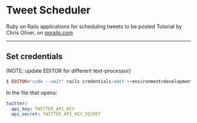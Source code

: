 # Tweet Scheduler

Ruby on Rails applications for scheduling tweets to be posted
Tutorial by Chris Oliver, on [gorails.com](https://github.com/excid3/scheduled_tweets)

----
## Set credentials
(NOTE: update EDITOR for different text-processor)
```rb
$ EDITOR="code --wait" rails credentials:edit --environment=development
```
In the file that opens:
```yml
twitter:
  api_key: TWITTER_API_KEY
  api_secret: TWITTER_API_KEY_SECRET    
```

